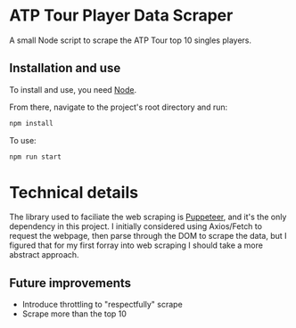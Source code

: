 # ATP Tour Player Data Scraper
A small Node script to scrape the ATP Tour top 10 singles players.

## Installation and use
To install and use, you need [Node](https://nodejs.org/en).

From there, navigate to the project's root directory and run:
```bash
npm install
```

To use:
```bash
npm run start
```

# Technical details
The library used to faciliate the web scraping is [Puppeteer](https://pptr.dev), and it's the only dependency in this project. I initially considered using Axios/Fetch to request the webpage, then parse through the DOM to scrape the data, but I figured that for my first forray into web scraping I should take a more abstract approach.

## Future improvements
- Introduce throttling to "respectfully" scrape
- Scrape more than the top 10
